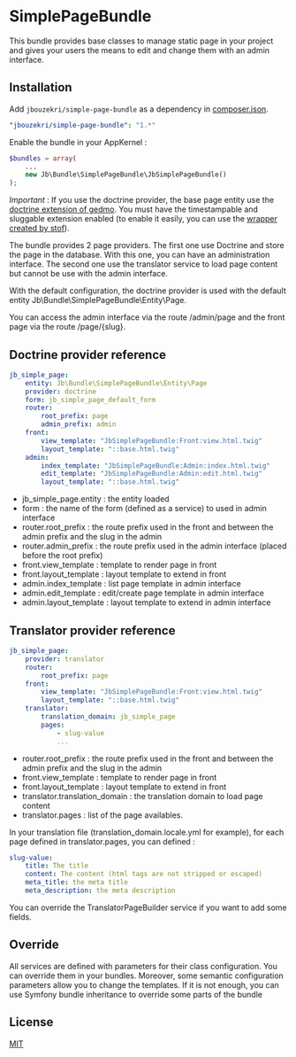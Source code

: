 SimplePageBundle
================

This bundle provides base classes to manage static page in your project and gives your users the means to edit and change them with an admin interface.

Installation
------------

Add `jbouzekri/simple-page-bundle` as a dependency in [composer.json](composer.json).

``` yml
"jbouzekri/simple-page-bundle": "1.*"
```

Enable the bundle in your AppKernel :

``` php
$bundles = array(
    ...
    new Jb\Bundle\SimplePageBundle\JbSimplePageBundle()
);
```

*Important* : If you use the doctrine provider, the base page entity use the [doctrine extension of gedmo](https://packagist.org/packages/gedmo/doctrine-extensions).
You must have the timestampable and sluggable extension enabled (to enable it easily, you can use the [wrapper created by stof](https://github.com/stof/StofDoctrineExtensionsBundle)).

The bundle provides 2 page providers. The first one use Doctrine and store the page in the database. With this one, you can have an administration interface. The
second one use the translator service to load page content but cannot be use with the admin interface.

With the default configuration, the doctrine provider is used with the default entity Jb\Bundle\SimplePageBundle\Entity\Page.

You can access the admin interface via the route /admin/page and the front page via the route /page/{slug}.

Doctrine provider reference
---------------------------

``` yml
jb_simple_page:
    entity: Jb\Bundle\SimplePageBundle\Entity\Page
    provider: doctrine
    form: jb_simple_page_default_form
    router:
        root_prefix: page
        admin_prefix: admin
    front:
        view_template: "JbSimplePageBundle:Front:view.html.twig"
        layout_template: "::base.html.twig"
    admin:
        index_template: "JbSimplePageBundle:Admin:index.html.twig"
        edit_template: "JbSimplePageBundle:Admin:edit.html.twig"
        layout_template: "::base.html.twig"
```

* jb_simple_page.entity : the entity loaded
* form : the name of the form (defined as a service) to used in admin interface
* router.root_prefix : the route prefix used in the front and between the admin prefix and the slug in the admin
* router.admin_prefix : the route prefix used in the admin interface (placed before the root prefix)
* front.view_template : template to render page in front
* front.layout_template : layout template to extend in front
* admin.index_template : list page template in admin interface
* admin.edit_template : edit/create page template in admin interface
* admin.layout_template : layout template to extend in admin interface

Translator provider reference
---------------------------

``` yml
jb_simple_page:
    provider: translator
    router:
        root_prefix: page
    front:
        view_template: "JbSimplePageBundle:Front:view.html.twig"
        layout_template: "::base.html.twig"
    translator:
        translation_domain: jb_simple_page
        pages:
            - slug-value
            ...
```

* router.root_prefix : the route prefix used in the front and between the admin prefix and the slug in the admin
* front.view_template : template to render page in front
* front.layout_template : layout template to extend in front
* translator.translation_domain : the translation domain to load page content
* translator.pages : list of the page availables.

In your translation file (translation_domain.locale.yml for example), for each page defined in translator.pages, you can defined :

``` yml
slug-value:
    title: The title
    content: The content (html tags are not stripped or escaped)
    meta_title: the meta title
    meta_description: the meta description
```

You can override the TranslatorPageBuilder service if you want to add some fields.

Override
--------

All services are defined with parameters for their class configuration. You can override them in your bundles.
Moreover, some semantic configuration parameters allow you to change the templates.
If it is not enough, you can use Symfony bundle inheritance to override some parts of the bundle

License
-------

[MIT](LICENSE)